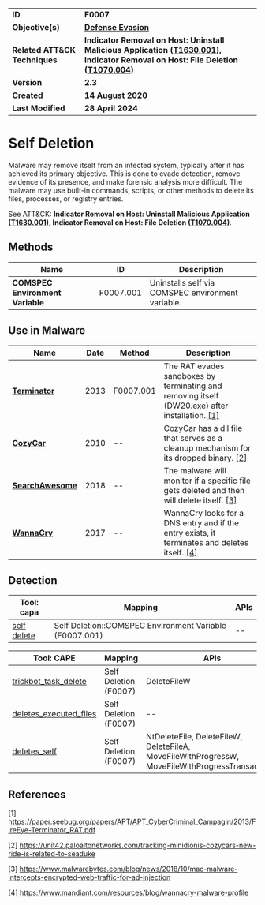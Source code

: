 <table>
<tr>
<td><b>ID</b></td>
<td><b>F0007</b></td>
</tr>
<tr>
<td><b>Objective(s)</b></td>
<td><b><a href="../defense-evasion">Defense Evasion</a></b></td>
</tr>
<tr>
<td><b>Related ATT&CK Techniques</b></td>
<td><b>Indicator Removal on Host: Uninstall Malicious Application (<a href="https://attack.mitre.org/techniques/T1630/001/">T1630.001</a>), Indicator Removal on Host: File Deletion (<a href="https://attack.mitre.org/techniques/T1070/004/">T1070.004</a>)</b></td>
<tr>
<td><b>Version</b></td>
<td><b>2.3</b></td>
</tr>
<tr>
<td><b>Created</b></td>
<td><b>14 August 2020</b></td>
</tr>
<tr>
<td><b>Last Modified</b></td>
<td><b>28 April 2024</b></td>
</tr>
</table>

</tr>
</table>


# Self Deletion

Malware may remove itself from an infected system, typically after it has achieved its primary objective. This is done to evade detection, remove evidence of its presence, and make forensic analysis more difficult. The malware may use built-in commands, scripts, or other methods to delete its files, processes, or registry entries. 

See ATT&CK: **Indicator Removal on Host: Uninstall Malicious Application ([T1630.001](https://attack.mitre.org/techniques/T1630/001/)), Indicator Removal on Host: File Deletion ([T1070.004](https://attack.mitre.org/techniques/T1070/004/))**.

## Methods

|Name|ID|Description|
|---|---|---|
|**COMSPEC Environment Variable**|F0007.001|Uninstalls self via COMSPEC environment variable.|

## Use in Malware

|Name|Date|Method|Description|
|---|---|---|---|
|[**Terminator**](../xample-malware/terminator.md)|2013|F0007.001|The RAT evades sandboxes by terminating and removing itself (DW20.exe) after installation. [[1]](#1)|
|[**CozyCar**](../xample-malware/cozycar.md)|2010|--|CozyCar has a dll file that serves as a cleanup mechanism for its dropped binary. [[2]](#2)|
|[**SearchAwesome**](../xample-malware/searchawesome.md)|2018|--|The malware will monitor if a specific file gets deleted and then will delete itself. [[3]](#3)|
|[**WannaCry**](../xample-malware/wannacry.md)|2017|--|WannaCry looks for a DNS entry and if the entry exists, it terminates and deletes itself. [[4]](#4)|

## Detection

|Tool: capa|Mapping|APIs|
|---|---|---|
|[self delete](https://github.com/mandiant/capa-rules/blob/master/anti-analysis/anti-forensic/self-deletion/self-delete.yml)|Self Deletion::COMSPEC Environment Variable (F0007.001)|--|

|Tool: CAPE|Mapping|APIs|
|---|---|---|
|[trickbot_task_delete](https://github.com/CAPESandbox/community/tree/master/modules/signatures/windows/trickbot_files.py)|Self Deletion (F0007)|DeleteFileW|
|[deletes_executed_files](https://github.com/CAPESandbox/community/tree/master/modules/signatures/windows/deletes_executed.py)|Self Deletion (F0007)|--|
|[deletes_self](https://github.com/CAPESandbox/community/tree/master/modules/signatures/windows/deletes_self.py)|Self Deletion (F0007)|NtDeleteFile, DeleteFileW, DeleteFileA, MoveFileWithProgressW, MoveFileWithProgressTransactedW|

## References

<a name="1">[1]</a> https://paper.seebug.org/papers/APT/APT_CyberCriminal_Campagin/2013/FireEye-Terminator_RAT.pdf

<a name="2">[2]</a> https://unit42.paloaltonetworks.com/tracking-minidionis-cozycars-new-ride-is-related-to-seaduke

<a name="3">[3]</a> https://www.malwarebytes.com/blog/news/2018/10/mac-malware-intercepts-encrypted-web-traffic-for-ad-injection

<a name="4">[4]</a> https://www.mandiant.com/resources/blog/wannacry-malware-profile
